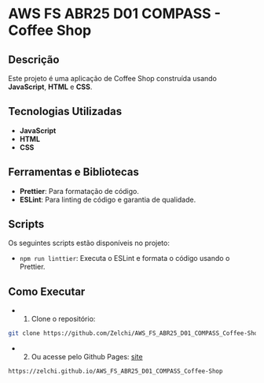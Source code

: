 # AWS FS ABR25 D01 COMPASS - Coffee Shop

## Descrição

Este projeto é uma aplicação de Coffee Shop construída usando **JavaScript**, **HTML** e **CSS**.

## Tecnologias Utilizadas

- **JavaScript**
- **HTML**
- **CSS**

## Ferramentas e Bibliotecas

- **Prettier**: Para formatação de código.
- **ESLint**: Para linting de código e garantia de qualidade.

## Scripts

Os seguintes scripts estão disponíveis no projeto:

- `npm run linttier`: Executa o ESLint e formata o código usando o Prettier.

## Como Executar

- 1. Clone o repositório:
```bash
git clone https://github.com/Zelchi/AWS_FS_ABR25_D01_COMPASS_Coffee-Shop
```
- 2. Ou acesse pelo Github Pages: [site](https://zelchi.github.io/AWS_FS_ABR25_D01_COMPASS_Coffee-Shop)
```link
https://zelchi.github.io/AWS_FS_ABR25_D01_COMPASS_Coffee-Shop
```